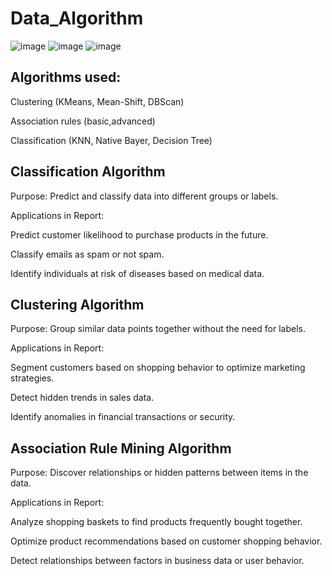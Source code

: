 # Data_Algorithm
![image](https://github.com/user-attachments/assets/ef76d24e-008d-4bdc-a465-0c6f0ec099e3) ![image](https://github.com/user-attachments/assets/df357910-e338-4bef-93a6-01c50e5c3ef5) ![image](https://github.com/user-attachments/assets/df357910-e338-4bef-93a6-01c50e5c3ef5)

## Algorithms used:
Clustering (KMeans, Mean-Shift, DBScan)

Association rules (basic,advanced)

Classification (KNN, Native Bayer, Decision Tree)
## Classification Algorithm
Purpose: Predict and classify data into different groups or labels.

Applications in Report:

Predict customer likelihood to purchase products in the future.

Classify emails as spam or not spam.

Identify individuals at risk of diseases based on medical data.
## Clustering Algorithm
Purpose: Group similar data points together without the need for labels.

Applications in Report:

Segment customers based on shopping behavior to optimize marketing strategies.

Detect hidden trends in sales data.

Identify anomalies in financial transactions or security.

## Association Rule Mining Algorithm
Purpose: Discover relationships or hidden patterns between items in the data.

Applications in Report:

Analyze shopping baskets to find products frequently bought together.

Optimize product recommendations based on customer shopping behavior.

Detect relationships between factors in business data or user behavior.
